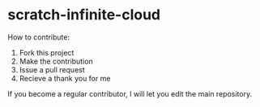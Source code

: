 # scratch-infinite-cloud
How to contribute:
1. Fork this project
2. Make the contribution
3. Issue a pull request
4. Recieve a thank you for me

If you become a regular contributor, I will let you edit the main repository.
